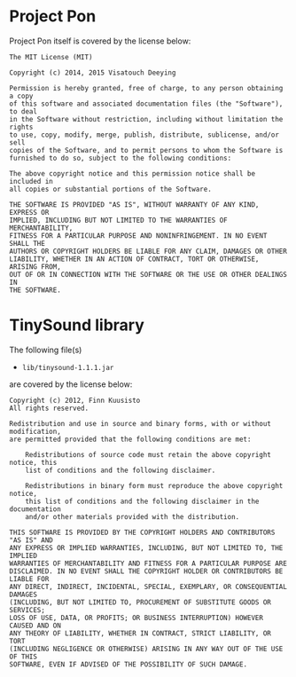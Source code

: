 Project Pon
===========

Project Pon itself is covered by the license below:

	The MIT License (MIT)
	
	Copyright (c) 2014, 2015 Visatouch Deeying
	
	Permission is hereby granted, free of charge, to any person obtaining a copy
	of this software and associated documentation files (the "Software"), to deal
	in the Software without restriction, including without limitation the rights
	to use, copy, modify, merge, publish, distribute, sublicense, and/or sell
	copies of the Software, and to permit persons to whom the Software is
	furnished to do so, subject to the following conditions:
	
	The above copyright notice and this permission notice shall be included in
	all copies or substantial portions of the Software.
	
	THE SOFTWARE IS PROVIDED "AS IS", WITHOUT WARRANTY OF ANY KIND, EXPRESS OR
	IMPLIED, INCLUDING BUT NOT LIMITED TO THE WARRANTIES OF MERCHANTABILITY,
	FITNESS FOR A PARTICULAR PURPOSE AND NONINFRINGEMENT. IN NO EVENT SHALL THE
	AUTHORS OR COPYRIGHT HOLDERS BE LIABLE FOR ANY CLAIM, DAMAGES OR OTHER
	LIABILITY, WHETHER IN AN ACTION OF CONTRACT, TORT OR OTHERWISE, ARISING FROM,
	OUT OF OR IN CONNECTION WITH THE SOFTWARE OR THE USE OR OTHER DEALINGS IN
	THE SOFTWARE.

TinySound library
=================

The following file(s)

* `lib/tinysound-1.1.1.jar`

are covered by the license below:

	Copyright (c) 2012, Finn Kuusisto
	All rights reserved.
	
	Redistribution and use in source and binary forms, with or without modification,
	are permitted provided that the following conditions are met:
	
		Redistributions of source code must retain the above copyright notice, this
		list of conditions and the following disclaimer.
		
		Redistributions in binary form must reproduce the above copyright notice,
		this list of conditions and the following disclaimer in the documentation
		and/or other materials provided with the distribution.
	
	THIS SOFTWARE IS PROVIDED BY THE COPYRIGHT HOLDERS AND CONTRIBUTORS "AS IS" AND
	ANY EXPRESS OR IMPLIED WARRANTIES, INCLUDING, BUT NOT LIMITED TO, THE IMPLIED
	WARRANTIES OF MERCHANTABILITY AND FITNESS FOR A PARTICULAR PURPOSE ARE
	DISCLAIMED. IN NO EVENT SHALL THE COPYRIGHT HOLDER OR CONTRIBUTORS BE LIABLE FOR
	ANY DIRECT, INDIRECT, INCIDENTAL, SPECIAL, EXEMPLARY, OR CONSEQUENTIAL DAMAGES
	(INCLUDING, BUT NOT LIMITED TO, PROCUREMENT OF SUBSTITUTE GOODS OR SERVICES;
	LOSS OF USE, DATA, OR PROFITS; OR BUSINESS INTERRUPTION) HOWEVER CAUSED AND ON
	ANY THEORY OF LIABILITY, WHETHER IN CONTRACT, STRICT LIABILITY, OR TORT
	(INCLUDING NEGLIGENCE OR OTHERWISE) ARISING IN ANY WAY OUT OF THE USE OF THIS
	SOFTWARE, EVEN IF ADVISED OF THE POSSIBILITY OF SUCH DAMAGE.
